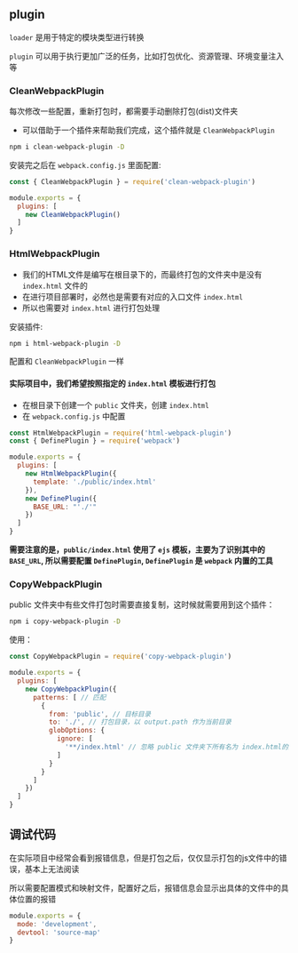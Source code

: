 ## plugin
`loader` 是用于特定的模块类型进行转换

`plugin` 可以用于执行更加广泛的任务，比如打包优化、资源管理、环境变量注入等

### CleanWebpackPlugin
每次修改一些配置，重新打包时，都需要手动删除打包(dist)文件夹
- 可以借助于一个插件来帮助我们完成，这个插件就是 `CleanWebpackPlugin`
```bash
npm i clean-webpack-plugin -D
```
安装完之后在 `webpack.config.js` 里面配置:
```js
const { CleanWebpackPlugin } = require('clean-webpack-plugin')

module.exports = {
  plugins: [
    new CleanWebpackPlugin()
  ]
}
```

### HtmlWebpackPlugin
- 我们的HTML文件是编写在根目录下的，而最终打包的文件夹中是没有 `index.html` 文件的
- 在进行项目部署时，必然也是需要有对应的入口文件 `index.html`
- 所以也需要对 `index.html` 进行打包处理

安装插件:
```bash
npm i html-webpack-plugin -D
```
配置和 `CleanWebpackPlugin` 一样

#### 实际项目中，我们希望按照指定的 `index.html` 模板进行打包
- 在根目录下创建一个 `public` 文件夹，创建 `index.html`
- 在 `webpack.config.js` 中配置
```js
const HtmlWebpackPlugin = require('html-webpack-plugin')
const { DefinePlugin } = require('webpack')

module.exports = {
  plugins: [
    new HtmlWebpackPlugin({
      template: './public/index.html'
    }),
    new DefinePlugin({
      BASE_URL: "'./'"
    })
  ]
}
```
**需要注意的是，`public/index.html` 使用了 `ejs` 模板，主要为了识别其中的 `BASE_URL`, 所以需要配置
`DefinePlugin`, `DefinePlugin` 是 `webpack` 内置的工具**

### CopyWebpackPlugin
public 文件夹中有些文件打包时需要直接复制，这时候就需要用到这个插件：
```bash
npm i copy-webpack-plugin -D
```
使用：
```js
const CopyWebpackPlugin = require('copy-webpack-plugin')

module.exports = {
  plugins: [
    new CopyWebpackPlugin({
      patterns: [ // 匹配
        {
          from: 'public', // 目标目录
          to: './', // 打包目录，以 output.path 作为当前目录
          globOptions: {
            ignore: [
              '**/index.html' // 忽略 public 文件夹下所有名为 index.html的文件，因为可能有多个层级的index.html, 所以要匹配所有，** 代表匹配所有
            ]
          }
        }
      ]
    })
  ]
}
```

## 调试代码
在实际项目中经常会看到报错信息，但是打包之后，仅仅显示打包的js文件中的错误，基本上无法阅读

所以需要配置模式和映射文件，配置好之后，报错信息会显示出具体的文件中的具体位置的报错
```js
module.exports = {
  mode: 'development',
  devtool: 'source-map'
}
```
